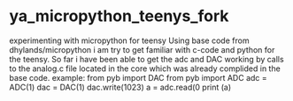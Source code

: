 # ya_micropython_teenys_fork
experimenting with micropython for teensy
Using base code from  dhylands/micropython i am try to get familiar with c-code and python for the teensy.
So far i have been able to get the adc and DAC working by calls to the analog.c file located in the core which 
was already complided in the base code.
example:
from pyb import DAC
from pyb import ADC
adc = ADC(1)
dac = DAC(1)
dac.write(1023)
a = adc.read(0
print (a)


